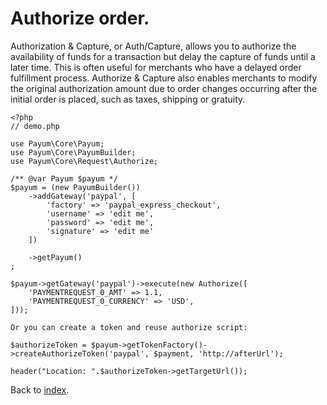# Authorize order.

Authorization & Capture, or Auth/Capture, allows you to authorize the availability of funds for a transaction but delay the capture of funds until a later time.
This is often useful for merchants who have a delayed order fulfillment process.
Authorize & Capture also enables merchants to modify the original authorization amount due to order changes occurring after the initial order is placed, such as taxes, shipping or gratuity.

```
<?php
// demo.php

use Payum\Core\Payum;
use Payum\Core\PayumBuilder;
use Payum\Core\Request\Authorize;

/** @var Payum $payum */
$payum = (new PayumBuilder())
    ->addGateway('paypal', [
        'factory' => 'paypal_express_checkout',
        'username' => 'edit me',
        'password' => 'edit me',
        'signature' => 'edit me'
    ])

    ->getPayum()
;

$payum->getGateway('paypal')->execute(new Authorize([
    'PAYMENTREQUEST_0_AMT' => 1.1,
    'PAYMENTREQUEST_0_CURRENCY' => 'USD',
]));

Or you can create a token and reuse authorize script:

$authorizeToken = $payum->getTokenFactory()->createAuthorizeToken('paypal', $payment, 'http://afterUrl');

header("Location: ".$authorizeToken->getTargetUrl());
```

Back to [index](../../index.md).
